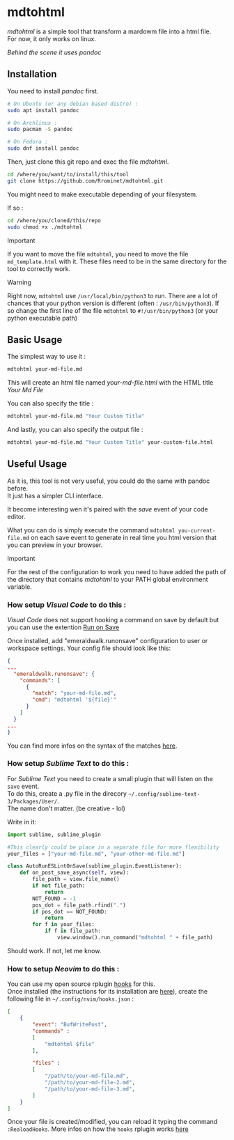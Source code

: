# mdtohtml
*mdtohtml* is a simple tool that transform a mardowm file into a html file.  
For now, it only works on linux.  

*Behind the scene it uses pandoc*

## Installation

You need to install *pandoc* first.

```bash
# On Ubuntu (or any debian based distro) : 
sudo apt install pandoc

# On Archlinux :
sudo pacman -S pandoc

# On Fedora :
sudo dnf install pandoc
```

Then, just clone this git repo and exec the file *mdtohtml*.  
```bash
cd /where/you/want/to/install/this/tool
git clone https://github.com/Rrominet/mdtohtml.git
```
You might need to make executable depending of your filesystem.

If so : 
```bash
cd /where/you/cloned/this/repo
sudo chmod +x ./mdtohtml
```
> [!IMPORTANT]
> If you want to move the file `mdtohtml`, you need to move the file `md_template.html` with it. These files need to be in the same directory for the tool to correctly work.

> [!WARNING]
> Right now, `mdtohtml` use `/usr/local/bin/python3` to run.
> There are a lot of chances that your python version is different (often : `/usr/bin/python3`).
> If so change the first line of the file `mdtohtml` to `#!/usr/bin/python3` (or your python executable path)

## Basic Usage

The simplest way to use it :
```bash
mdtohtml your-md-file.md
```

This will create an html file named *your-md-file.html* with the HTML title *Your Md File*

You can also specify the title : 
```bash
mdtohtml your-md-file.md "Your Custom Title"
```

And lastly, you can also specify the output file :
```bash
mdtohtml your-md-file.md "Your Custom Title" your-custom-file.html
```

## Useful Usage

As it is, this tool is not very useful, you could do the same with pandoc before.  
It just has a simpler CLI interface.

It become interesting wen it's paired with the *save* event of your code editor.

What you can do is simply execute the command `mdtohtml you-current-file.md` on each save event to generate in real time you html version that you can preview in your browser.

> [!IMPORTANT]
> For the rest of the configuration to work you need to have added the path of the directory that contains *mdtohtml* to your PATH global environment variable.

### How setup *Visual Code* to do this : 

*Visual Code* does not support hooking a command on save by default but you can use the extention [Run on Save](https://marketplace.visualstudio.com/items?itemName=emeraldwalk.RunOnSave)

Once installed, add "emeraldwalk.runonsave" configuration to user or workspace settings.
Your config file should look like this:

```json 
{
...
  "emeraldwalk.runonsave": {
    "commands": [
      {
        "match": "your-md-file.md",
        "cmd": "mdtohtml '${file}'"
      }
    ]
  }
...
}
```

You can find more infos on the syntax of the matches [here](https://marketplace.visualstudio.com/items?itemName=emeraldwalk.RunOnSave).

### How setup *Sublime Text* to do this :

For *Sublime Text* you need to create a small plugin that will listen on the `save` event.  
To do this, create a .py file in the direcory `~/.config/sublime-text-3/Packages/User/`.  
The name don't matter. (be creative - lol)

Write in it: 
```python
import sublime, sublime_plugin

#This clearly could be place in a separate file for more flexibility
your_files = ["your-md-file.md", "your-other-md-file.md"] 

class AutoRunESLintOnSave(sublime_plugin.EventListener):
    def on_post_save_async(self, view):
        file_path = view.file_name()
        if not file_path:
            return
        NOT_FOUND = -1
        pos_dot = file_path.rfind(".")
        if pos_dot == NOT_FOUND:
            return
        for f in your_files:
            if f in file_path:
                view.window().run_command("mdtohtml " + file_path)
```

Should work. If not, let me know.

### How to setup *Neovim* to do this :

You can use my open source rplugin [hooks](https://github.com/Rrominet/nvim-hooks) for this.  
Once installed (the instructions for its installation are [here](https://github.com/Rrominet/nvim-hooks)), create the following file in `~/.config/nvim/hooks.json` :
```json
[
    {
        "event": "BufWritePost",
        "commands" : 
        [
            "mdtohtml $file"
        ], 

        "files" : 
        [
            "/path/to/your-md-file.md",
            "/path/to/your-md-file-2.md",
            "/path/to/your-md-file-3.md",
        ]
    }
]
```

Once your file is created/modified, you can reload it typing the command `:RealoadHooks`.
More infos on how the `hooks` rplugin works [here](https://github.com/Rrominet/nvim-hooks)
